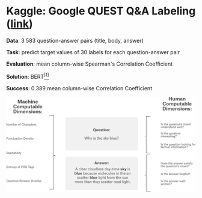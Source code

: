 # Kaggle: Google QUEST Q&A Labeling ([link](https://www.kaggle.com/c/google-quest-challenge))

__Data__: 3 583 question-answer pairs (title, body, answer)

__Task__: predict target values of 30 labels for each question-answer pair

__Evaluation__: mean column-wise Spearman's Correlation Coefficient

__Solution__: BERT[<sup>[1]</sup>]() 

__Success__: 0.389 mean column-wise Correlation Coefficient

![](learning_task.png)

